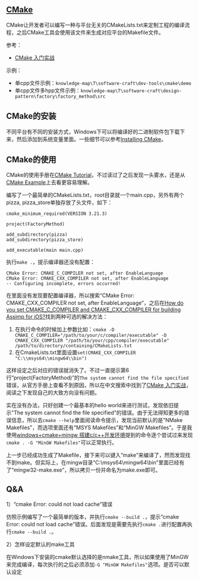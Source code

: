 ## [CMake](https://cmake.org/cmake/help/latest/guide/tutorial/index.html)

CMake让开发者可以编写一种与平台无关的CMakeLists.txt来定制工程的编译流程，之后CMake工具会使用该文件来生成对应平台的Makefile文件。

参考：

- [CMake 入门实战](https://www.hahack.com/codes/cmake/)

示例：

- 单cpp文件示例：`knowledge-map\T\software-craft\dev-tools\cmake\demo`
- 单cpp文件多hpp文件示例：`knowledge-map\T\software-craft\design-pattern\factory\factory_method\src`


## CMake的安装

不同平台有不同的安装方式，Windows下可以将编译好的二进制软件包下载下来，然后添加到系统变量里面。一些细节可以参考[Installing CMake](https://cmake.org/install/)。

## CMake的使用

CMake的使用手册在[CMake Tutorial](https://cmake.org/cmake/help/latest/guide/tutorial/index.html)，不过读过了之后发现一头雾水，还是从[CMake Example](https://cmake.org/examples/)上去看更容易理解。

编写了一个最简单的CMakeLists.txt，root目录就一个main.cpp，另外有两个pizza, pizza_store单独存放了头文件，如下：

```
cmake_minimum_required(VERSION 3.21.3)

project(FactoryMethod)

add_subdirectory(pizza)
add_subdirectory(pizza_store)

add_executable(main main.cpp)
```

执行`make .`，提示编译器还没有配置：

```
CMake Error: CMAKE_C_COMPILER not set, after EnableLanguage
CMake Error: CMAKE_CXX_COMPILER not set, after EnableLanguage
-- Configuring incomplete, errors occurred!
```

在[]()里面没有发现要配置编译器，所以搜索“CMake Error: CMAKE_CXX_COMPILER not set, after EnableLanguage”，之后在[How do you set CMAKE_C_COMPILER and CMAKE_CXX_COMPILER for building Assimp for iOS?](https://stackoverflow.com/questions/11588855/how-do-you-set-cmake-c-compiler-and-cmake-cxx-compiler-for-building-assimp-for-i)找到两种可选的解决方法：

1. 在执行命令的时候加上参数比如：`cmake -D CMAKE_C_COMPILER="/path/to/your/c/compiler/executable" -D CMAKE_CXX_COMPILER "/path/to/your/cpp/compiler/executable" /path/to/directory/containing/CMakeLists.txt`
2. 在CmakeLists.txt里面设置`set(CMAKE_CXX_COMPILER "C:\\msys64\\mingw64\\bin")`

这样设定之后对应的错误就消失了。不过一直提示第6行“project(FactoryMethod)”的`The system cannot find the file specified`错误，从官方手册上查看不到原因，所以在中文搜索中找到了[CMake 入门实战](https://www.hahack.com/codes/cmake/)，阅读之下发现自己的大致方向没有问题。

实在没有办法，只好创建一个最基本的hello world来进行测试，发现依旧提示"The system cannot find the file specified"的错误。由于无法得知更多的错误信息，所以去`cmake --help`里面阅读命令提示，发现当前默认的是"NMake Makefiles"，而选项里面还有“MSYS Makefiles”和“MinGW Makefiles”。于是我使用[windows+cmake+mingw 搭建c/c++开发环境](https://zhuanlan.zhihu.com/p/35137700)提到的命令逐个尝试过来发现`cmake . -G "MinGW Makefiles"`可以正常执行。

上一步已经成功生成了Makefile，接下来可以键入“make”来编译了，然而发现找不到make。但实际上，在mingw目录“C:\msys64\mingw64\bin”里面已经有了“mingw32-make.exe”，所以拷贝一份并命名为make.exe即可。


## Q&A

1）“cmake Error: could not load cache”错误

仿照示例编写了一个最简单的版本，并执行`cmake --build .`，提示“cmake Error: could not load cache”错误。后面发现是需要先执行`cmake .`进行配置再执行`cmake --build .`。

2）怎样设定默认的make工具

在Windows下安装的cmake默认选择的是nmake工具，所以如果使用了MinGW来完成编译，每次执行的之后必须添加`-G "MinGW Makefiles"`选项。是否可以默认设定
